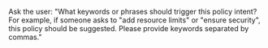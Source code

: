 Ask the user: "What keywords or phrases should trigger this policy intent? For example, if someone asks to "add resource limits" or "ensure security", this policy should be suggested. Please provide keywords separated by commas."